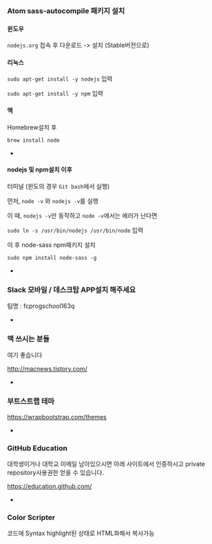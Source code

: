 ### Atom sass-autocompile 패키지 설치

#### 윈도우

`nodejs.org` 접속 후 다운로드 -> 설치 (Stable버전으로)

#### 리눅스

`sudo apt-get install -y nodejs` 입력

`sudo apt-get install -y npm` 입력

#### 맥

Homebrew설치 후

`brew install node`

-

#### nodejs 및 npm설치 이후

터미널 (윈도의 경우 `Git bash`에서 실행)

먼저, `node -v` 와 `nodejs -v`를 실행

이 때, `nodejs -v`만 동작하고 `node -v`에서는 에러가 난다면

`sudo ln -s /usr/bin/nodejs /usr/bin/node` 입력

이 후 node-sass npm패키지 설치

`sudo npm install node-sass -g`

-

### Slack 모바일 / 데스크탑 APP설치 해주세요

팀명 : fcprogschool163q

-

### 맥 쓰시는 분들

여기 좋습니다

<http://macnews.tistory.com/>


-

### 부트스트랩 테마

<https://wrapbootstrap.com/themes>

-

### GitHub Education

대학생이거나 대학교 이메일 남아있으시면 아래 사이트에서 인증하시고 private repository사용권한 얻을 수 있습니다.

<https://education.github.com/>

-

### Color Scripter

코드에 Syntax highlight된 상태로 HTML화해서 복사가능

